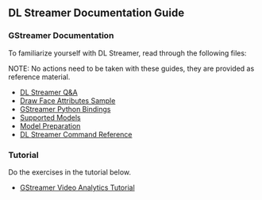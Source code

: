 ## DL Streamer Documentation Guide

### GStreamer Documentation
To familiarize yourself with DL Streamer, read through the following files:

NOTE: No actions need to be taken with these guides, they are provided as reference material.

- [DL Streamer Q&A](https://software.intel.com/en-us/forums/intel-distribution-of-openvino-toolkit/topic/852193)
- [Draw Face Attributes Sample](Draw_Face_Attributes_Sample.md)
- [GStreamer Python Bindings](GStreamer_Python_Bindings.md)
- [Supported Models](Supported_Models.md)
- [Model Preparation](Model_Preparation.md)
- [DL Streamer Command Reference](Command_Reference.md)


### Tutorial
Do the exercises in the tutorial below.

- [GStreamer Video Analytics Tutorial](GStreamer_Video_Analytics_Tutorial.md)
